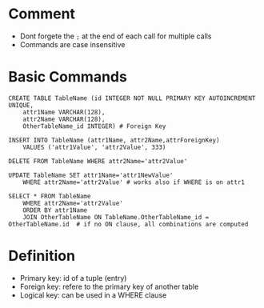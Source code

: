 # Comment
* Dont forgete the `;` at the end of each call for multiple calls
* Commands are case insensitive

# Basic Commands
    CREATE TABLE TableName (id INTEGER NOT NULL PRIMARY KEY AUTOINCREMENT UNIQUE,
        attr1Name VARCHAR(128), 
        attr2Name VARCHAR(128),
        OtherTableName_id INTEGER) # Foreign Key
    
    INSERT INTO TableName (attr1Name, attr2Name,attrForeignKey) 
        VALUES ('attr1Value', 'attr2Value', 333)
    
    DELETE FROM TableName WHERE attr2Name='attr2Value'
    
    UPDATE TableName SET attr1Name='attr1NewValue' 
        WHERE attr2Name='attr2Value' # works also if WHERE is on attr1
    
    SELECT * FROM TableName
        WHERE attr2Name='attr2Value'
        ORDER BY attr1Name
        JOIN OtherTableName ON TableName.OtherTableName_id = OtherTableName.id  # if no ON clause, all combinations are computed
  
# Definition
* Primary key: id of a tuple (entry)
* Foreign key: refere to the primary key of another table
* Logical key: can be used in a WHERE clause  